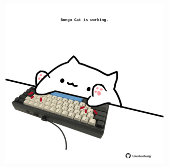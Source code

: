 <!-- built at 01/07/2023, 11:01:14 UTC -->
<p align="center">
  <img width="500" height="500" src="./ReadmeImage.svg">
</p>
